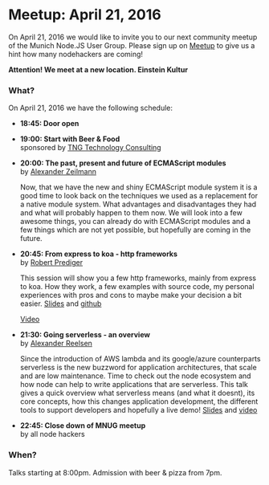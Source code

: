 # Meetup: April 21, 2016

On April 21, 2016 we would like to invite you to our next community meetup of the Munich Node.JS User Group. 
Please sign up on [Meetup](http://www.meetup.com/Munich-Node-js-User-Group/events/230270288/) to give us a hint how many nodehackers are coming!

**Attention! We meet at a new location. Einstein Kultur**

### What?

On April 21, 2016 we have the following schedule:


*   **18:45: Door open**  
  
*   **19:00: Start with Beer & Food**  
    sponsored by [TNG Technology Consulting](http://www.tngtech.com)

*   **20:00: The past, present and future of ECMAScript modules**  
    by [Alexander Zeilmann](/speakers.html#alexz)
  
    Now, that we have the new and shiny ECMAScript module system it is a
    good time to look back on the techniques we used as a replacement for a
    native module system.
    What advantages and disadvantages they had and what will probably happen
    to them now.
    We will look into a few awesome things, you can already do with
    ECMAScript modules and a few things which are not yet possible, but
    hopefully are coming in the future.
  
*   **20:45: From express to koa - http frameworks**  
    by [Robert Prediger](/speakers.html#robertp)

    This session will show you a few http frameworks, mainly from express to
    koa. How they work, a few examples with source code, my personal experiences
    with pros and cons to maybe make your decision a bit easier. [Slides](https://speakerdeck.com/robertprediger/node-dot-js-from-express-to-koa) and [github](https://github.com/web4biz/Node.js-FromTheBeginning)

    [Video](https://youtu.be/45Qq12CjQhQ)
  
*   **21:30: Going serverless - an overview**  
    by [Alexander Reelsen](/speakers.html#alexr)
  
    Since the introduction of AWS lambda and its google/azure counterparts
    serverless is the new buzzword for application architectures, that scale
    and are low maintenance. Time to check out the node ecosystem and how node
    can help to write applications that are serverless. This talk gives a quick
    overview what serverless means (and what it doesnt), its core concepts, how
    this changes application development, the different tools to support
    developers and hopefully a live demo!
    [Slides](https://speakerdeck.com/spinscale/serverless-apps-without-infrastructure)
    and [video](https://www.youtu.be/qDq63SReRLA)

*   **22:45: Close down of MNUG meetup**  
    by all node hackers

### When?
 
Talks starting at 8:00pm. Admission with beer & pizza from 7pm.
